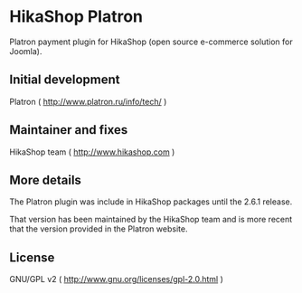 # HikaShop Platron

Platron payment plugin for HikaShop (open source e-commerce solution for Joomla).

## Initial development
Platron ( http://www.platron.ru/info/tech/ )

## Maintainer and fixes
HikaShop team ( http://www.hikashop.com )

## More details
The Platron plugin was include in HikaShop packages until the 2.6.1 release.

That version has been maintained by the HikaShop team and is more recent that the version provided in the Platron website.

## License
GNU/GPL v2 ( http://www.gnu.org/licenses/gpl-2.0.html )